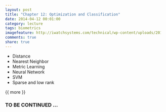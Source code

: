 ```yaml
---
layout: post
title: "Chapter 12: Optimization and Classification"
date: 2014-04-12 00:01:00
category: lecture
tags: biometrics
imagefeature: http://iwatchsystems.com/technical/wp-content/uploads/2011/01/biometric-systems.jpg
comments: true
share: true
---
```


+ Distance
+ Nearest Neighbor
+ Metric Learning
+ Neural Network
+ SVM
+ Sparse and low rank

{{ more }}

### TO BE CONTINUED ... ###